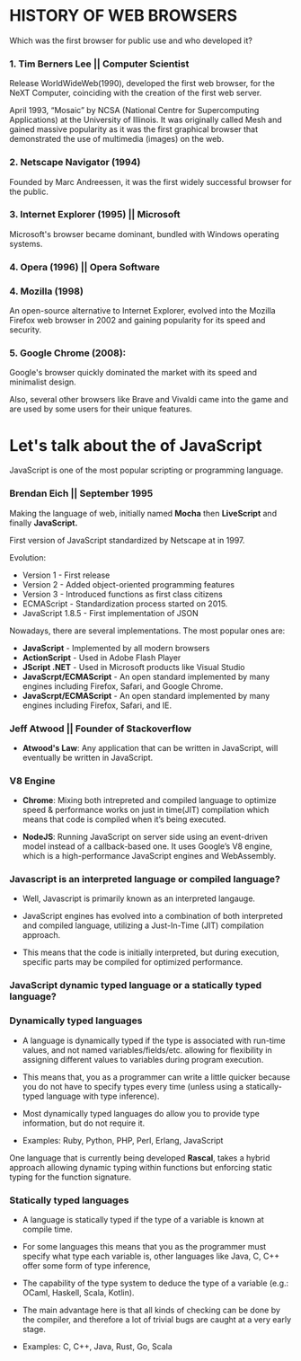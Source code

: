 # HISTORY OF WEB BROWSERS
Which was the first browser for public use and who developed it?
### 1. Tim Berners Lee || Computer Scientist
Release WorldWideWeb(1990), developed the first web browser, for the NeXT Computer, coinciding with the creation of the first web server. 

April 1993, “Mosaic” by NCSA (National Centre for Supercomputing Applications) at the University of Illinois. It was originally called Mesh and gained massive popularity as it was the first graphical browser that demonstrated the use of multimedia (images) on the web.

### 2. Netscape Navigator (1994) 
Founded by Marc Andreessen, it was the first widely successful browser for the public.

### 3. Internet Explorer (1995) || Microsoft
Microsoft's browser became dominant, bundled with Windows operating systems.

### 4. Opera (1996) || Opera Software

### 4. Mozilla (1998) 
An open-source alternative to Internet Explorer, evolved into the Mozilla Firefox web browser in 2002 and gaining popularity for its speed and security.

### 5. Google Chrome (2008):
Google's browser quickly dominated the market with its speed and minimalist design.

Also, several other browsers like Brave and Vivaldi came into the game and are used by some users for their unique features.

# Let's talk about the of JavaScript 
JavaScript is one of the most popular scripting or
programming language.

### Brendan Eich || September 1995 
Making the language of web, initially named **Mocha** then **LiveScript** and finally **JavaScript.**

First version of JavaScript standardized by Netscape at in 1997. 

Evolution:
- Version 1 - First release
- Version 2 - Added object-oriented programming features
- Version 3 - Introduced functions as first class citizens
- ECMAScript - Standardization process started on 2015.
- JavaScript 1.8.5 - First implementation of JSON

Nowadays, there are several implementations. The most popular ones are:
- **JavaScript** - Implemented by all modern browsers
- **ActionScript** - Used in Adobe Flash Player
- **JScript .NET** - Used in Microsoft products like Visual Studio
- **JavaScrpt/ECMAScript** - An open standard implemented by many engines including Firefox, Safari, and Google Chrome.
- **JavaScrpt/ECMAScript** - An open standard implemented by many engines including Firefox, Safari, and IE. 

### Jeff Atwood || Founder of Stackoverflow 
- **Atwood's Law**: Any application that can be written in JavaScript, will eventually be written in JavaScript.

### V8 Engine

- **Chrome**: Mixing both intrepreted and compiled language to optimize speed & performance works on  just in  time(JIT) compilation which means that code is compiled when it’s being executed. 

- **NodeJS**: Running JavaScript on  server side using an event-driven model instead of a callback-based one.  It uses Google’s V8 engine, which is a high-performance JavaScript engines and  WebAssembly. 


### Javascript is an interpreted language or compiled language?
- Well, Javascript is primarily known as an interpreted langauge.
- JavaScript engines has evolved into a combination of both interpreted and compiled language, utilizing a Just-In-Time (JIT) compilation approach. 

- This means that the code is initially interpreted, but during execution, specific parts may be compiled for optimized performance.

### JavaScript dynamic typed language or a statically typed language?

### Dynamically typed languages

- A language is dynamically typed if the type is associated with run-time values, and not named variables/fields/etc. allowing for flexibility in assigning different values to variables during program execution.
- This means that, you as a programmer can write a little quicker because you do not have to specify types every time
(unless using a statically-typed language with type inference).
- Most dynamically typed languages do allow you to provide type information, but do not require it. 

- Examples: Ruby, Python, PHP, Perl, Erlang, JavaScript

One language that is currently being developed **Rascal**, takes a hybrid approach allowing dynamic typing within functions but enforcing static typing for the function signature.

### Statically typed languages

- A language is statically typed if the type of a variable is known at compile time. 
- For some languages this means that you as the programmer must specify what type each variable is, other languages like Java, C, C++ offer some form of type inference, 
- The capability of the type system to deduce the type of a variable (e.g.: OCaml, Haskell, Scala, Kotlin).
- The main advantage here is that all kinds of checking can be done by the compiler, and therefore a lot of trivial bugs are caught at a very early stage.

- Examples: C, C++, Java, Rust, Go, Scala

